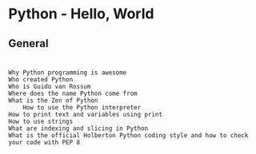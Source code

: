# Python - Hello, World
## General
#
	Why Python programming is awesome
	Who created Python
	Who is Guido van Rossum
	Where does the name Python come from
	What is the Zen of Python
      	How to use the Python interpreter
	How to print text and variables using print
	How to use strings
	What are indexing and slicing in Python
	What is the official Holberton Python coding style and how to check your code with PEP 8
	